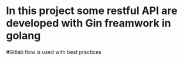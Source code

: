 # In this project some restful API are developed with Gin freamwork in golang 
#Gitlab flow is used with best practices 
